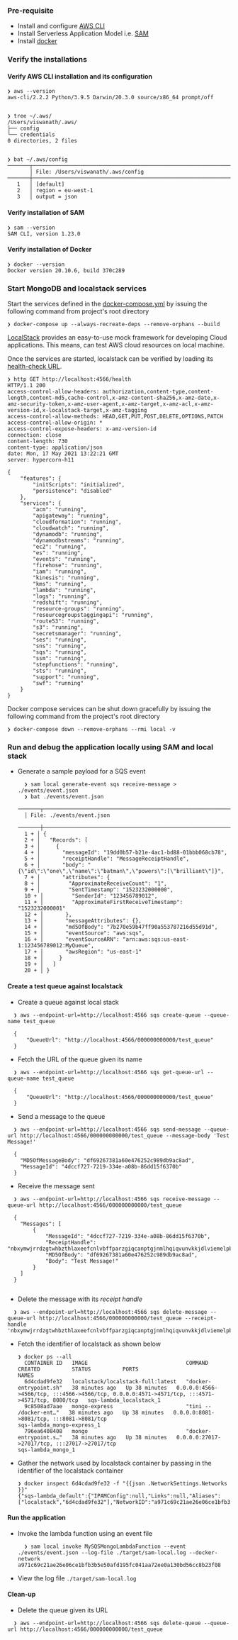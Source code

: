 ### Pre-requisite 

- Install and configure [AWS CLI](https://docs.aws.amazon.com/cli/latest/userguide/cli-chap-welcome.html)
- Install Serverless Application Model i.e. [SAM](https://docs.aws.amazon.com/serverless-application-model/latest/developerguide/what-is-sam.html)
- Install [docker](https://docs.docker.com/get-docker/)

### Verify the installations

#### Verify AWS CLI installation and its configuration

```
❯ aws --version
aws-cli/2.2.2 Python/3.9.5 Darwin/20.3.0 source/x86_64 prompt/off


❯ tree ~/.aws/
/Users/viswanath/.aws/
├── config
└── credentials
0 directories, 2 files


❯ bat ~/.aws/config
───────┬──────────────────────────────────────────────────────────────────────────────────────────────────────────────────────────────────────────────
       │ File: /Users/viswanath/.aws/config
───────┼──────────────────────────────────────────────────────────────────────────────────────────────────────────────────────────────────────────────
   1   │ [default]
   2   │ region = eu-west-1
   3   │ output = json

```

#### Verify installation of SAM 

```
❯ sam --version
SAM CLI, version 1.23.0
```

#### Verify installation of Docker 

```
❯ docker --version
Docker version 20.10.6, build 370c289
```

### Start MongoDB and localstack services 

Start the services defined in the [docker-compose.yml](./docker-compose.yml) by issuing the following command from project's root directory 

```
❯ docker-compose up --always-recreate-deps --remove-orphans --build
```
[LocalStack](https://github.com/localstack/localstack) provides an easy-to-use mock framework for developing Cloud applications. This means, can test AWS cloud resources on local machine.


Once the services are started, localstack can be verified by loading its [health-check URL](http://localhost:4566/health).

```
❯ http GET http://localhost:4566/health
HTTP/1.1 200
access-control-allow-headers: authorization,content-type,content-length,content-md5,cache-control,x-amz-content-sha256,x-amz-date,x-amz-security-token,x-amz-user-agent,x-amz-target,x-amz-acl,x-amz-version-id,x-localstack-target,x-amz-tagging
access-control-allow-methods: HEAD,GET,PUT,POST,DELETE,OPTIONS,PATCH
access-control-allow-origin: *
access-control-expose-headers: x-amz-version-id
connection: close
content-length: 730
content-type: application/json
date: Mon, 17 May 2021 13:22:21 GMT
server: hypercorn-h11

{
    "features": {
        "initScripts": "initialized",
        "persistence": "disabled"
    },
    "services": {
        "acm": "running",
        "apigateway": "running",
        "cloudformation": "running",
        "cloudwatch": "running",
        "dynamodb": "running",
        "dynamodbstreams": "running",
        "ec2": "running",
        "es": "running",
        "events": "running",
        "firehose": "running",
        "iam": "running",
        "kinesis": "running",
        "kms": "running",
        "lambda": "running",
        "logs": "running",
        "redshift": "running",
        "resource-groups": "running",
        "resourcegroupstaggingapi": "running",
        "route53": "running",
        "s3": "running",
        "secretsmanager": "running",
        "ses": "running",
        "sns": "running",
        "sqs": "running",
        "ssm": "running",
        "stepfunctions": "running",
        "sts": "running",
        "support": "running",
        "swf": "running"
    }
}
```

Docker compose services can be shut down gracefully by issuing the following command from the project's root directory 

```
❯ docker-compose down --remove-orphans --rmi local -v
```

### Run and debug the application locally using SAM and local stack

- Generate a sample payload for a SQS event
  ```
    ❯ sam local generate-event sqs receive-message > ./events/event.json
    ❯ bat ./events/event.json
    ───────┬────────────────────────────────────────────────────────────
    │ File: ./events/event.json
    ───────┼────────────────────────────────────────────────────────────
    1 + │ {
    2 + │   "Records": [
    3 + │     {
    4 + │       "messageId": "19dd0b57-b21e-4ac1-bd88-01bbb068cb78",
    5 + │       "receiptHandle": "MessageReceiptHandle",
    6 + │       "body": "{\"id\":\"one\",\"name\":\"batman\",\"powers\":[\"brilliant\"]}",
    7 + │       "attributes": {
    8 + │         "ApproximateReceiveCount": "1",
    9 + │         "SentTimestamp": "1523232000000",
    10 + │         "SenderId": "123456789012",
    11 + │         "ApproximateFirstReceiveTimestamp": "1523232000001"
    12 + │       },
    13 + │       "messageAttributes": {},
    14 + │       "md5OfBody": "7b270e59b47ff90a553787216d55d91d",
    15 + │       "eventSource": "aws:sqs",
    16 + │       "eventSourceARN": "arn:aws:sqs:us-east-1:123456789012:MyQueue",
    17 + │       "awsRegion": "us-east-1"
    18 + │     }
    19 + │   ]
    20 + │ }
  ```

#### Create a test queue against localstack 
- Create a queue against local stack 
```
  ❯ aws --endpoint-url=http://localhost:4566 sqs create-queue --queue-name test_queue

  {
      "QueueUrl": "http://localhost:4566/000000000000/test_queue"
  }
```
- Fetch the URL of the queue given its name
```
  ❯ aws --endpoint-url=http://localhost:4566 sqs get-queue-url --queue-name test_queue

  {
      "QueueUrl": "http://localhost:4566/000000000000/test_queue"
  }
```
- Send a message to the queue 
```
  ❯ aws --endpoint-url=http://localhost:4566 sqs send-message --queue-url http://localhost:4566/000000000000/test_queue --message-body 'Test Message!'
  
  {
    "MD5OfMessageBody": "df69267381a60e476252c989db9ac8ad",
    "MessageId": "4dccf727-7219-334e-a08b-86dd15f6370b"
  }
```
- Receive the message sent
```
  ❯ aws --endpoint-url=http://localhost:4566 sqs receive-message --queue-url http://localhost:4566/000000000000/test_queue
  
  {
    "Messages": [
        {
            "MessageId": "4dccf727-7219-334e-a08b-86dd15f6370b",
            "ReceiptHandle": "nbxymwjrrdzgtwhbzthlaxeefcnlvbffparzgiqcanptgjnmlhqiqvunvkkjdlviemelpbmpydbsqjfeobsiyyypvjvdsnlyjnakrcgugtrnrpfwzuranxzaoljibezkqjqmfztexoaqmkrgkczyjxcfhoerfpajgzgkqxyztquirdnbuqixasgxu",
            "MD5OfBody": "df69267381a60e476252c989db9ac8ad",
            "Body": "Test Message!"
        }
    ]
  }
  
```  
- Delete the message with its _receipt handle_
```
  ❯ aws --endpoint-url=http://localhost:4566 sqs delete-message --queue-url http://localhost:4566/000000000000/test_queue --receipt-handle 'nbxymwjrrdzgtwhbzthlaxeefcnlvbffparzgiqcanptgjnmlhqiqvunvkkjdlviemelpbmpydbsqjfeobsiyyypvjvdsnlyjnakrcgugtrnrpfwzuranxzaoljibezkqjqmfztexoaqmkrgkczyjxcfhoerfpajgzgkqxyztquirdnbuqixasgxu'
```  
- Fetch the identifier of localstack as shown below 
  ```
  ❯ docker ps --all
    CONTAINER ID   IMAGE                               COMMAND                  CREATED          STATUS          PORTS                                                                                            NAMES
    6d4cdad9fe32   localstack/localstack-full:latest   "docker-entrypoint.sh"   38 minutes ago   Up 38 minutes   0.0.0.0:4566->4566/tcp, :::4566->4566/tcp, 0.0.0.0:4571->4571/tcp, :::4571->4571/tcp, 8080/tcp   sqs-lambda_localstack_1
    9c8508ad7aae   mongo-express                       "tini -- /docker-ent…"   38 minutes ago   Up 38 minutes   0.0.0.0:8081->8081/tcp, :::8081->8081/tcp                                                        sqs-lambda_mongo-express_1
    796ea6408408   mongo                               "docker-entrypoint.s…"   38 minutes ago   Up 38 minutes   0.0.0.0:27017->27017/tcp, :::27017->27017/tcp                                                    sqs-lambda_mongo_1
  ```
- Gather the network used by localstack container by passing in the identifier of the localstack container  
  ```
  ❯ docker inspect 6d4cdad9fe32 -f "{{json .NetworkSettings.Networks }}"
  {"sqs-lambda_default":{"IPAMConfig":null,"Links":null,"Aliases":["localstack","6d4cdad9fe32"],"NetworkID":"a971c69c21ae26e06ce1bfb3b5e50afd195fc041aa72ee0a130bd56cc8b23f08","EndpointID":"f28f7f0b8011015ef0414103f72a3862b000a3297c2d18c6a1522d924a297b58","Gateway":"172.26.0.1","IPAddress":"172.26.0.4","IPPrefixLen":16,"IPv6Gateway":"","GlobalIPv6Address":"","GlobalIPv6PrefixLen":0,"MacAddress":"02:42:ac:1a:00:04","DriverOpts":null}}
  ```
#### Run the application   
- Invoke the lambda function using an event file
  ```
    ❯ sam local invoke MySQSMongoLambdaFunction --event ./events/event.json --log-file ./target/sam-local.log --docker-network a971c69c21ae26e06ce1bfb3b5e50afd195fc041aa72ee0a130bd56cc8b23f08
  ```
- View the log file `./target/sam-local.log`  

#### Clean-up  
- Delete the queue given its URL
```
  ❯ aws --endpoint-url=http://localhost:4566 sqs delete-queue --queue-url http://localhost:4566/000000000000/test_queue
```
